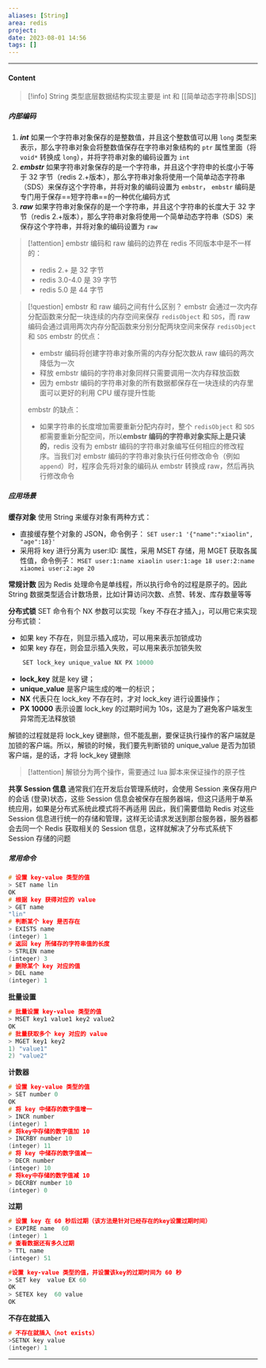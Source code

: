 ```yaml
---
aliases: [String]
area: redis
project: 
date: 2023-08-01 14:56
tags: []
---
```

---
#### Content
> [!info] String 类型底层数据结构实现主要是 int 和 [[简单动态字符串|SDS]]

##### 内部编码
1. ***int***
    如果一个字符串对象保存的是整数值，并且这个整数值可以用 `long` 类型来表示，那么字符串对象会将整数值保存在字符串对象结构的 `ptr` 属性里面（将 `void*` 转换成 `long`），并将字符串对象的编码设置为 `int`
1. ***embstr***
    如果字符串对象保存的是一个字符串，并且这个字符申的长度小于等于 32 字节（redis 2.+版本），那么字符串对象将使用一个简单动态字符串（SDS）来保存这个字符串，并将对象的编码设置为 `embstr`， `embstr` 编码是专门用于保存==短字符串==的一种优化编码方式
1. ***raw***
    如果字符串对象保存的是一个字符串，并且这个字符串的长度大于 32 字节（redis 2.+版本），那么字符串对象将使用一个简单动态字符串（SDS）来保存这个字符串，并将对象的编码设置为 `raw`

> [!attention] embstr 编码和 raw 编码的边界在 redis 不同版本中是不一样的：
> - redis 2.+ 是 32 字节
> - redis 3.0-4.0 是 39 字节
> - redis 5.0 是 44 字节

> [!question] embstr 和 raw 编码之间有什么区别？
> embstr 会通过一次内存分配函数来分配一块连续的内存空间来保存 `redisObject` 和 `SDS`，而 raw 编码会通过调用两次内存分配函数来分别分配两块空间来保存 `redisObject` 和 `SDS`
> embstr 的优点：
> -  embstr 编码将创建字符串对象所需的内存分配次数从 raw 编码的两次降低为一次
> - 释放 embstr 编码的字符串对象同样只需要调用一次内存释放函数
> - 因为 embstr 编码的字符串对象的所有数据都保存在一块连续的内存里面可以更好的利用 CPU 缓存提升性能
> 
> embstr 的缺点：
> - 如果字符串的长度增加需要重新分配内存时，整个 `redisObject` 和 `SDS` 都需要重新分配空间，所以**embstr 编码的字符串对象实际上是只读的**，redis 没有为 embstr 编码的字符串对象编写任何相应的修改程序。当我们对 embstr 编码的字符串对象执行任何修改命令（例如 `append`）时，程序会先将对象的编码从 embstr 转换成 raw，然后再执行修改命令

##### 应用场景
**缓存对象**
使用 String 来缓存对象有两种方式：
- 直接缓存整个对象的 JSON，命令例子： `SET user:1 '{"name":"xiaolin", "age":18}'`
- 采用将 key 进行分离为 user:ID: 属性，采用 MSET 存储，用 MGET 获取各属性值，命令例子： `MSET user:1:name xiaolin user:1:age 18 user:2:name xiaomei user:2:age 20`

**常规计数**
因为 Redis 处理命令是单线程，所以执行命令的过程是原子的。因此 String 数据类型适合计数场景，比如计算访问次数、点赞、转发、库存数量等等

**分布式锁**
SET 命令有个 NX 参数可以实现「key 不存在才插入」，可以用它来实现分布式锁：
- 如果 key 不存在，则显示插入成功，可以用来表示加锁成功
- 如果 key 存在，则会显示插入失败，可以用来表示加锁失败

```cpp
    SET lock_key unique_value NX PX 10000
```
- **lock_key** 就是 key 键；
- **unique_value** 是客户端生成的唯一的标识；
- **NX** 代表只在 lock_key 不存在时，才对 lock_key 进行设置操作；
- **PX 10000** 表示设置 lock_key 的过期时间为 10s，这是为了避免客户端发生异常而无法释放锁

解锁的过程就是将 lock_key 键删除，但不能乱删，要保证执行操作的客户端就是加锁的客户端。所以，解锁的时候，我们要先判断锁的 unique_value 是否为加锁客户端，是的话，才将 lock_key 键删除
> [!attention] 解锁分为两个操作，需要通过 lua 脚本来保证操作的原子性

**共享 Session 信息**
通常我们在开发后台管理系统时，会使用 Session 来保存用户的会话 (登录)状态，这些 Session 信息会被保存在服务器端，但这只适用于单系统应用，如果是分布式系统此模式将不再适用
因此，我们需要借助 Redis 对这些 Session 信息进行统一的存储和管理，这样无论请求发送到那台服务器，服务器都会去同一个 Redis 获取相关的 Session 信息，这样就解决了分布式系统下 Session 存储的问题

##### 常用命令
```cpp
# 设置 key-value 类型的值
> SET name lin
OK
# 根据 key 获得对应的 value
> GET name
"lin"
# 判断某个 key 是否存在
> EXISTS name
(integer) 1
# 返回 key 所储存的字符串值的长度
> STRLEN name
(integer) 3
# 删除某个 key 对应的值
> DEL name
(integer) 1
``` 
**批量设置**
```cpp
# 批量设置 key-value 类型的值
> MSET key1 value1 key2 value2 
OK
# 批量获取多个 key 对应的 value
> MGET key1 key2 
1) "value1"
2) "value2"
```
**计数器**
```cpp
# 设置 key-value 类型的值
> SET number 0
OK
# 将 key 中储存的数字值增一
> INCR number
(integer) 1
# 将key中存储的数字值加 10
> INCRBY number 10
(integer) 11
# 将 key 中储存的数字值减一
> DECR number
(integer) 10
# 将key中存储的数字值减 10
> DECRBY number 10
(integer) 0
```
**过期**
```cpp
# 设置 key 在 60 秒后过期（该方法是针对已经存在的key设置过期时间）
> EXPIRE name  60 
(integer) 1
# 查看数据还有多久过期
> TTL name 
(integer) 51

#设置 key-value 类型的值，并设置该key的过期时间为 60 秒
> SET key  value EX 60
OK
> SETEX key  60 value
OK
```
**不存在就插入**
```cpp
# 不存在就插入（not exists）
>SETNX key value
(integer) 1
```


---
